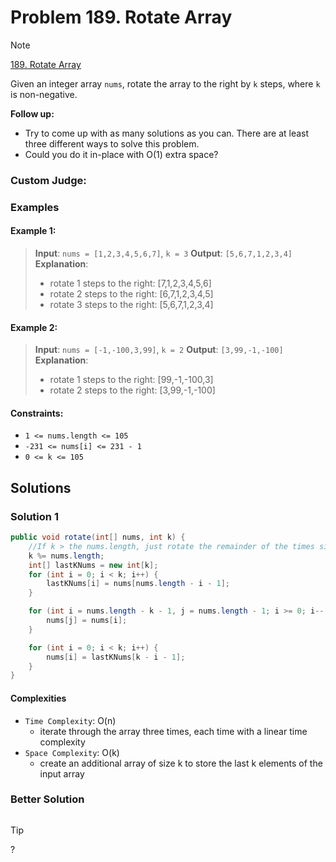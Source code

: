 # Problem 189. Rotate Array

> [!NOTE]
> [189. Rotate Array](https://leetcode.com/problems/rotate-array/description/?envType=study-plan-v2&envId=top-interview-150)

Given an integer array `nums`, rotate the array to the right by `k` steps, where `k` is non-negative.

**Follow up:**
- Try to come up with as many solutions as you can. There are at least three different ways to solve this problem.
- Could you do it in-place with O(1) extra space?

### Custom Judge:

### Examples

#### Example 1:

> **Input**: `nums = [1,2,3,4,5,6,7]`, `k = 3`
> **Output**: `[5,6,7,1,2,3,4]`
> **Explanation**:
> - rotate 1 steps to the right: [7,1,2,3,4,5,6]
> - rotate 2 steps to the right: [6,7,1,2,3,4,5]
> - rotate 3 steps to the right: [5,6,7,1,2,3,4]

#### Example 2:

> **Input**: `nums = [-1,-100,3,99]`, `k = 2`
> **Output**: `[3,99,-1,-100]`
> **Explanation**:
> - rotate 1 steps to the right: [99,-1,-100,3]
> - rotate 2 steps to the right: [3,99,-1,-100]

#### Constraints:

- `1 <= nums.length <= 105`
- `-231 <= nums[i] <= 231 - 1`
- `0 <= k <= 105`

## Solutions

### Solution 1

```java
public void rotate(int[] nums, int k) {
    //If k > the nums.length, just rotate the remainder of the times since nums.length rotation would result in the same array
    k %= nums.length;
    int[] lastKNums = new int[k];
    for (int i = 0; i < k; i++) {
        lastKNums[i] = nums[nums.length - i - 1];
    }

    for (int i = nums.length - k - 1, j = nums.length - 1; i >= 0; i--, j--) {
        nums[j] = nums[i];
    }

    for (int i = 0; i < k; i++) {
        nums[i] = lastKNums[k - i - 1];
    }
}
```
#### Complexities

- `Time Complexity`: O(n)
    - iterate through the array three times, each time with a linear time complexity
- `Space Complexity`: O(k)
    - create an additional array of size k to store the last k elements of the input array

### Better Solution

```java

```

> [!TIP]
> ?